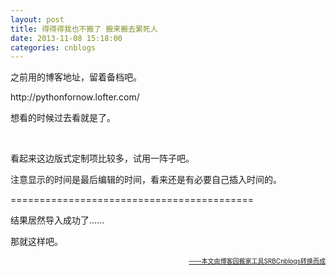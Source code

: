 ```yaml
---
layout: post
title: 得得得我也不搬了 搬来搬去累死人
date: 2013-11-08 15:18:00
categories: cnblogs
---
```


<p>之前用的博客地址，留着备档吧。</p>
<p>http://pythonfornow.lofter.com/</p>
<p>想看的时候过去看就是了。</p>
<p>&nbsp;</p>
<p>看起来这边版式定制项比较多，试用一阵子吧。</p>
<p>注意显示的时间是最后编辑的时间，看来还是有必要自己插入时间的。</p>
<p>==========================================</p>
<p>结果居然导入成功了&hellip;&hellip;</p>
<p>那就这样吧。</p>

<div align=right><a href="https://github.com/mlxy/SRBCnblogs"><font size=1>——本文由博客园搬家工具SRBCnblogs转换而成</font></a></div>
